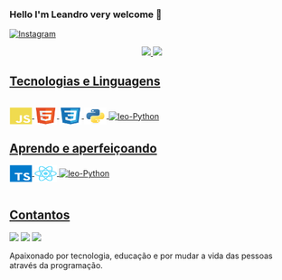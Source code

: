    <link rel="stylesheet" href="https://cdn.jsdelivr.net/gh/devicons/devicon@v2.15.1/devicon.min.css">      

### Hello I'm Leandro very welcome 👋
 
[![Instagram](https://img.shields.io/badge/Instagram-E4405F?style=for-the-badge&logo=instagram&logoColor=white)](https://www.instagram.com/leandro__117/)


<div align="center">
  <a href="https://github.com/leandromacedo117">
  <img height="160em" src="https://github-readme-stats.vercel.app/api?username=leandromacedo117&show_icons=true&theme=gotham&include_all_commits=true&count_private=true"/>  <img height="160em" src="https://github-readme-stats.vercel.app/api/top-langs/?username=leandromacedo117&layout=compact&langs_count=7&theme=gotham"/>
</div>


## Tecnologias e Linguagens
<div style="display: inline_block"><br>
  <img align="center" alt="leo-Js" height="30" width="40" src="https://raw.githubusercontent.com/devicons/devicon/master/icons/javascript/javascript-plain.svg">
  <img align="center" alt="leo-HTML" height="30" width="40" src="https://raw.githubusercontent.com/devicons/devicon/master/icons/html5/html5-original.svg">
  <img align="center" alt="leo-CSS" height="30" width="40" src="https://raw.githubusercontent.com/devicons/devicon/master/icons/css3/css3-original.svg">
  <img align="center" alt="leo-Python" height="30" width="40" src="https://raw.githubusercontent.com/devicons/devicon/master/icons/python/python-original.svg">
    <img align="center" alt="leo-Python" height="30" width="40" src="https://cdn.jsdelivr.net/gh/devicons/devicon/icons/java/java-original.svg">
     

 
  
          

      
  
</div>
  
  ## Aprendo e aperfeiçoando
  <div style="display: inline_block">
  <img align="center" alt="leo-Ts" height="30" width="40" src="https://raw.githubusercontent.com/devicons/devicon/master/icons/typescript/typescript-plain.svg">
    <img align="center" alt="leo-React" height="30" width="40" src="https://raw.githubusercontent.com/devicons/devicon/master/icons/react/react-original.svg">
    <img align="center" alt="leo-Python" height="30" width="40" src="https://cdn.jsdelivr.net/gh/devicons/devicon/icons/php/php-plain.svg">
    

</div><br/>

  ## Contantos 
<div> 
  <a href="https://www.instagram.com/leandro__117/" target="_blank"><img src="https://img.shields.io/badge/-Instagram-%23E4405F?style=for-the-badge&logo=instagram&logoColor=white" target="_blank"></a> 
  <a href = "mailto:leeandromacedo117@gmail.com"><img src="https://img.shields.io/badge/-Gmail-%23333?style=for-the-badge&logo=gmail&logoColor=white" target="_blank"></a>
  <a href="https://www.linkedin.com/in/leandro-macedo-a16b67292/" target="_blank"><img src="https://img.shields.io/badge/-LinkedIn-%230077B5?style=for-the-badge&logo=linkedin&logoColor=white" target="_blank"></a> 
  
</div>

Apaixonado por tecnologia, educação e por mudar a vida das pessoas através da programação.

